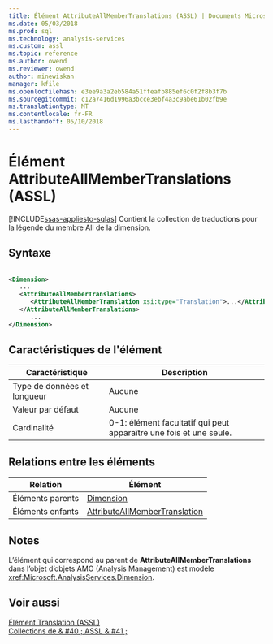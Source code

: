 ```yaml
---
title: Élément AttributeAllMemberTranslations (ASSL) | Documents Microsoft
ms.date: 05/03/2018
ms.prod: sql
ms.technology: analysis-services
ms.custom: assl
ms.topic: reference
ms.author: owend
ms.reviewer: owend
author: minewiskan
manager: kfile
ms.openlocfilehash: e3ee9a3a2eb584a51ffeafb885ef6c0f2f8b3f7b
ms.sourcegitcommit: c12a7416d1996a3bcce3ebf4a3c9abe61b02fb9e
ms.translationtype: MT
ms.contentlocale: fr-FR
ms.lasthandoff: 05/10/2018
---
```

# <a name="attributeallmembertranslations-element-assl"></a>Élément AttributeAllMemberTranslations (ASSL)
[!INCLUDE[ssas-appliesto-sqlas](../../../includes/ssas-appliesto-sqlas.md)]
  Contient la collection de traductions pour la légende du membre All de la dimension.  
  
## <a name="syntax"></a>Syntaxe  
  
```xml  
  
<Dimension>  
   ...  
   <AttributeAllMemberTranslations>  
      <AttributeAllMemberTranslation xsi:type="Translation">...</AttributeAllMemberTranslation>  
   </AttributeAllMemberTranslations>  
      ...  
</Dimension>  
```  
  
## <a name="element-characteristics"></a>Caractéristiques de l'élément  
  
|Caractéristique|Description|  
|--------------------|-----------------|  
|Type de données et longueur|Aucune|  
|Valeur par défaut|Aucune|  
|Cardinalité|0-1: élément facultatif qui peut apparaître une fois et une seule.|  
  
## <a name="element-relationships"></a>Relations entre les éléments  
  
|Relation|Élément|  
|------------------|-------------|  
|Éléments parents|[Dimension](../../../analysis-services/scripting/objects/dimension-element-assl.md)|  
|Éléments enfants|[AttributeAllMemberTranslation](../../../analysis-services/scripting/objects/attributeallmembertranslation-element-assl.md)|  
  
## <a name="remarks"></a>Notes  
 L’élément qui correspond au parent de **AttributeAllMemberTranslations** dans l’objet d’objets AMO (Analysis Management) est modèle <xref:Microsoft.AnalysisServices.Dimension>.  
  
## <a name="see-also"></a>Voir aussi  
 [Élément Translation &#40;ASSL&#41;](../../../analysis-services/scripting/objects/translation-element-assl.md)   
 [Collections de & #40 ; ASSL & #41 ;](../../../analysis-services/scripting/collections/collections-assl.md)  
  
  
